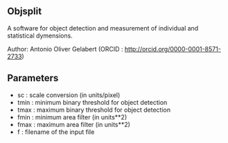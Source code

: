 ## Objsplit

 A software for object detection and measurement of individual and statistical dymensions. 

 Author: Antonio Oliver Gelabert (ORCID : http://orcid.org/0000-0001-8571-2733)

 Parameters
-----------------------------------------------------------------------------------------------------------------------------
+ sc : scale conversion (in units/pixel)
+ tmin : minimum binary threshold for object detection
+ tmax : maximum binary threshold for object detection
+ fmin : minimum area filter (in units**2)
+ fmax : maximum area filter (in units**2)
+ f   : filename of the input file

